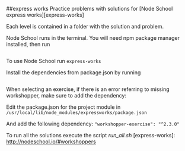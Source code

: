 ##express works
Practice problems with solutions for [Node School express works][express-works]

Each level is contained in a folder with the solution and problem.

Node School runs in the terminal. You will need npm package manager installed, then run

```npm install -g express-works
```

To use Node School run ``` express-works ```

Install the dependencies from package.json by running
```npm install
```

When selecting an exercise, if there is an error referring to missing workshopper, make sure to add the dependency:

Edit the package.json for the project module in 
```/usr/local/lib/node_modules/expressworks/package.json```

And add the following dependency:
```"workshopper-exercise": "^2.3.0"```

To run all the solutions execute the script *run_all.sh*
[express-works]: http://nodeschool.io/#workshoppers